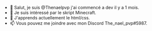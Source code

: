 - 👋 Salut, je suis @Thenaelpvp j'ai commencé a dev il y a 1 mois.
- 👀 Je suis intéressé par le skript Minecraft.
- 🌱 J'apprends actuellement le html/css.
- 📫 Vous pouvez me joindre avec mon Discord The_nael_pvp#5987.
